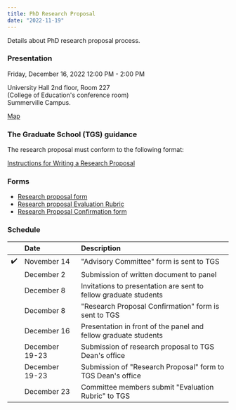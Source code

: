 ```yaml
---
title: PhD Research Proposal
date: "2022-11-19"
---
```


Details about PhD research proposal process.

### Presentation

Friday, December 16, 2022 12:00 PM - 2:00 PM

University Hall 2nd floor, Room 227  
(College of Education's conference room)  
Summerville Campus.

<a href="https://map.concept3d.com/?id=824#!m/268018"
target='blank'>Map</a>

### The Graduate School (TGS) guidance

The research proposal must conform to the following format:

[Instructions for Writing a Research Proposal](https://www.augusta.edu/gradschool/documents/writingaresearchproposal.pdf)

### Forms

- [Research proposal form](https://www.augusta.edu/gradschool/documents/research-proposal-form-phd.pdf)
- [Research proposal Evaluation Rubric](https://www.augusta.edu/gradschool/documents/2018-research-proposal-rubric.pdf)
- [Research Proposal Confirmation form](https://www.augusta.edu/gradschool/documents/research_proposal_confirmation_form.docx)

### Schedule

|     | Date           | Description                                                      |
|-----|:---------------|:-----------------------------------------------------------------|
| ✔️  | November 14    | "Advisory Committee" form is sent to TGS                         |
|     | December 2     | Submission of written document to panel                          |
|     | December 8     | Invitations to presentation are sent to fellow graduate students |
|     | December 8     | "Research Proposal Confirmation" form is sent to TGS             |
|     | December 16    | Presentation in front of the panel and fellow graduate students  |
|     | December 19-23 | Submission of research proposal to TGS Dean's office             |
|     | December 19-23 | Submission of "Research Proposal" form to TGS Dean's office      |
|     | December 23    | Committee members submit "Evaluation Rubric" to TGS             | 
